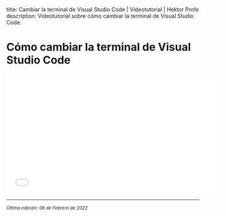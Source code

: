 title: Cambiar la terminal de Visual Studio Code | Videotutorial | Hektor Profe
description: Videotutorial sobre cómo cambiar la terminal de Visual Studio Code.

# Cómo cambiar la terminal de Visual Studio Code

<div class='embed-container'><iframe width="560" height="315" src="/docs/cdn/videoteca/2022/003.mp4" title="Video player" frameborder="0" allow="accelerometer; autoplay; clipboard-write; encrypted-media; gyroscope; picture-in-picture" allowfullscreen></iframe></div>

___
<small class="edited"><i>Última edición: 06 de Febrero de 2022</i></small>